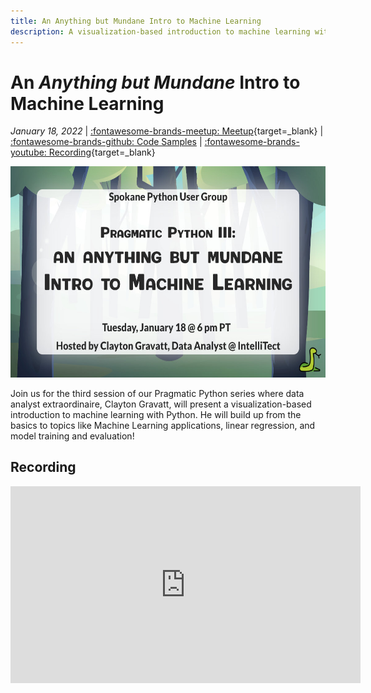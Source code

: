 ```yaml
---
title: An Anything but Mundane Intro to Machine Learning
description: A visualization-based introduction to machine learning with Python, built up from the basics to topics like Machine Learning applications, linear regression, and model training and evaluation
---
```



# An _Anything but Mundane_ Intro to Machine Learning

_January 18, 2022_ | [:fontawesome-brands-meetup: Meetup](https://www.meetup.com/Python-Spokane/events/282570621/){target=_blank} | [:fontawesome-brands-github: Code Samples](https://github.com/python-spokane/intro-to-machine-learning) | [:fontawesome-brands-youtube: Recording](https://youtu.be/m1-AhufKdQ4){target=_blank}

<img src="/img/intro-to-machine-learning.jpg" width="600" height="337.5">

Join us for the third session of our Pragmatic Python series where data analyst extraordinaire, Clayton Gravatt, will present a visualization-based introduction to machine learning with Python. He will build up from the basics to topics like Machine Learning applications, linear regression, and model training and evaluation!

## Recording

<iframe width="560" height="315" src="https://www.youtube-nocookie.com/embed/m1-AhufKdQ4" title="YouTube video player" frameborder="0" allow="accelerometer; autoplay; clipboard-write; encrypted-media; gyroscope; picture-in-picture" allowfullscreen></iframe>
